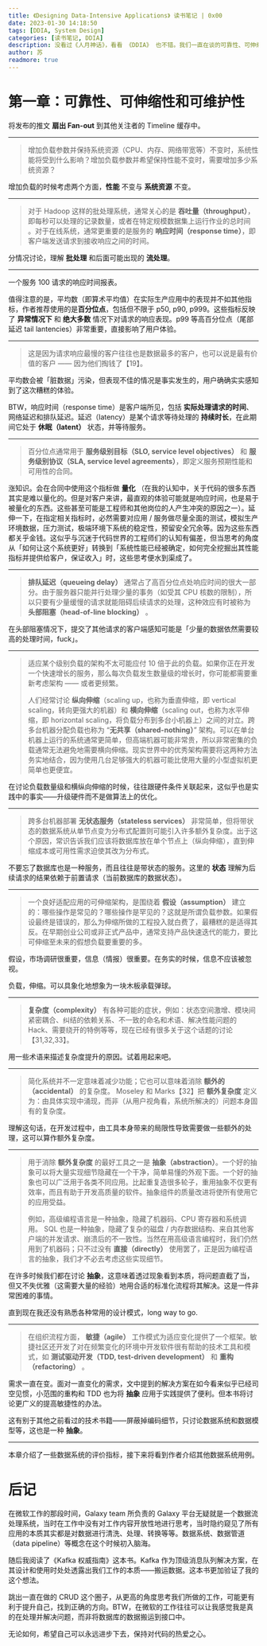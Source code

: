 ```yaml
---
title: 《Designing Data-Intensive Applications》 读书笔记 | 0x00
date: 2023-01-30 14:18:50
tags: [DDIA, System Design]
categories: [读书笔记, DDIA]
description: 没看过《人月神话》，看看 《DDIA》 也不错。我们一直在谈的可靠性、可伸缩性和可维护性到底是什么？
author: 苏
readmore: true
---
```

# 第一章：可靠性、可伸缩性和可维护性

<!-- > ![图 1-3 用于分发推特至关注者的数据流水线，2012 年 11 月的负载参数【16】](https://1126993343-files.gitbook.io/~/files/v0/b/gitbook-x-prod.appspot.com/o/spaces%2F-MHdCOHMs3fNDC20H5qi%2Fuploads%2Fgit-blob-31a6740f3d8fa7b256e88ed10f00a2e162125646%2Ffig1-3.png) -->

将发布的推文 **扇出 Fan-out** 到其他关注者的 Timeline 缓存中。

------------

>增加负载参数并保持系统资源（CPU、内存、网络带宽等）不变时，系统性能将受到什么影响？增加负载参数并希望保持性能不变时，需要增加多少系统资源？

增加负载的时候考虑两个方面，**性能** 不变与 **系统资源** 不变。

----------

> 对于 Hadoop 这样的批处理系统，通常关心的是 **吞吐量（throughput）**，即每秒可以处理的记录数量，或者在特定规模数据集上运行作业的总时间 。对于在线系统，通常更重要的是服务的 **响应时间（response time）**，即客户端发送请求到接收响应之间的时间。

分情况讨论，理解 **批处理** 和后面可能出现的 **流处理**。

----------

<!-- > ![图 1-4 展示了一个服务 100 次请求响应时间的均值与百分位数](https://1126993343-files.gitbook.io/~/files/v0/b/gitbook-x-prod.appspot.com/o/spaces%2F-MHdCOHMs3fNDC20H5qi%2Fuploads%2Fgit-blob-14ae4b436ce95f2e6343f794ccfbe5b74dfca608%2Ffig1-4.png?alt=media) -->

一个服务 100 请求的响应时间报表。

值得注意的是，平均数（即算术平均值）在实际生产应用中的表现并不如其他指标，作者推荐使用的是**百分位点**，包括但不限于 p50, p90, p999。这些指标反映了 **异常情况下** 和 **绝大多数** 情况下对请求的响应表现。p99 等高百分位点（尾部延迟 tail lantencies）非常重要，直接影响了用户体验。

---------

> 这是因为请求响应最慢的客户往往也是数据最多的客户，也可以说是最有价值的客户 —— 因为他们掏钱了【19】。

平均数会被「脏数据」污染，但表现不佳的情况是事实发生的，用户确确实实感知到了这次糟糕的体验。

BTW，响应时间（response time）是客户端所见，包括 **实际处理请求的时间**、网络延迟和排队延迟。延迟（latency）是某个请求等待处理的 **持续时长**，在此期间它处于 **休眠（latent）** 状态，并等待服务。

----------

> 百分位点通常用于 **服务级别目标（SLO, service level objectives）** 和 **服务级别协议（SLA, service level agreements）**，即定义服务预期性能和可用性的合同。

涨知识。会在合同中使用这个指标做 **量化** （在我的认知中，关于代码的很多东西其实是难以量化的。但是对客户来讲，最直观的体验可能就是响应时间，也是易于被量化的东西。这些甚至可能是工程师和其他岗位的人产生冲突的原因之一）。延伸一下，在指定相关指标时，必然需要对应用 / 服务做尽量全面的测试，模拟生产环境数据，压力测试，极端环境下系统的稳定性，预留安全冗余等。因为这些东西都关乎金钱。这似乎与沉迷于代码世界的工程师们的认知有偏差，但当思考的角度从「如何让这个系统更好」转换到「系统性能已经被确定，如何完全挖掘出其性能指标并提供给客户，保证收入」时，这些思考便水到渠成了。

----------

> **排队延迟（queueing delay）** 通常占了高百分位点处响应时间的很大一部分。由于服务器只能并行处理少量的事务（如受其 CPU 核数的限制），所以只要有少量缓慢的请求就能阻碍后续请求的处理，这种效应有时被称为 **头部阻塞（head-of-line blocking）** 。

在头部阻塞情况下，提交了其他请求的客户端感知可能是「少量的数据依然需要较高的处理时间，fuck」。

----------

> 适应某个级别负载的架构不太可能应付 10 倍于此的负载。如果你正在开发一个快速增长的服务，那么每次负载发生数量级的增长时，你可能都需要重新考虑架构 —— 或者更频繁。
>
> 人们经常讨论 **纵向伸缩**（scaling up，也称为垂直伸缩，即 vertical scaling，转向更强大的机器）和 **横向伸缩**（scaling out，也称为水平伸缩，即 horizontal scaling，将负载分布到多台小机器上）之间的对立。跨多台机器分配负载也称为 “**无共享（shared-nothing）**” 架构。可以在单台机器上运行的系统通常更简单，但高端机器可能非常贵，所以非常密集的负载通常无法避免地需要横向伸缩。现实世界中的优秀架构需要将这两种方法务实地结合，因为使用几台足够强大的机器可能比使用大量的小型虚拟机更简单也更便宜。

在讨论负载数量级和横纵向伸缩的时候，往往跟硬件条件关联起来，这似乎也是实践中的事实——升级硬件而不是做算法上的优化。

--------

> 跨多台机器部署 **无状态服务（stateless services）** 非常简单，但将带状态的数据系统从单节点变为分布式配置则可能引入许多额外复杂度。出于这个原因，常识告诉我们应该将数据库放在单个节点上（纵向伸缩），直到伸缩成本或可用性需求迫使其改为分布式。

不要忘了数据库也是一种服务，而且往往是带状态的服务。这里的 **状态** 理解为后续请求的结果依赖于前置请求（当前数据库的数据状态）。

----------

> 一个良好适配应用的可伸缩架构，是围绕着 **假设（assumption）** 建立的：哪些操作是常见的？哪些操作是罕见的？这就是所谓负载参数。如果假设最终是错误的，那么为伸缩所做的工程投入就白费了，最糟糕的是适得其反。在早期创业公司或非正式产品中，通常支持产品快速迭代的能力，要比可伸缩至未来的假想负载要重要的多。

假设，市场调研很重要，信息（情报）很重要。在务实的时候，信息不应该被忽视。

负载，伸缩。可以具象化地想象为一块木板承载弹球。

--------------

> **复杂度（complexity）** 有各种可能的症状，例如：状态空间激增、模块间紧密耦合、纠结的依赖关系、不一致的命名和术语、解决性能问题的 Hack、需要绕开的特例等等，现在已经有很多关于这个话题的讨论【31,32,33】。

用一些术语来描述复杂度提升的原因。试着用起来吧。

------

> 简化系统并不一定意味着减少功能；它也可以意味着消除 **额外的（accidental）** 的复杂度。 Moseley 和 Marks【32】把 **额外复杂度** 定义为：由具体实现中涌现，而非（从用户视角看，系统所解决的）问题本身固有的复杂度。

理解这句话，在开发过程中，由工具本身带来的局限性导致需要做一些额外的处理，这可以算作额外复杂度。

-----------

> 用于消除 **额外复杂度** 的最好工具之一是 **抽象（abstraction）**。一个好的抽象可以将大量实现细节隐藏在一个干净，简单易懂的外观下面。一个好的抽象也可以广泛用于各类不同应用。比起重复造很多轮子，重用抽象不仅更有效率，而且有助于开发高质量的软件。抽象组件的质量改进将使所有使用它的应用受益。
>
> 例如，高级编程语言是一种抽象，隐藏了机器码、CPU 寄存器和系统调用。 SQL 也是一种抽象，隐藏了复杂的磁盘 / 内存数据结构、来自其他客户端的并发请求、崩溃后的不一致性。当然在用高级语言编程时，我们仍然用到了机器码；只不过没有 **直接（directly）** 使用罢了，正是因为编程语言的抽象，我们才不必去考虑这些实现细节。

在许多时候我们都在讨论 **抽象**，这意味着透过现象看到本质，将问题直截了当，但又不失优雅（这需要大量的经验）地用合适的标准化流程将其解决。这是一件非常困难的事情。

直到现在我还没有熟悉各种常用的设计模式，long way to go.

----------

> 在组织流程方面， **敏捷（agile）** 工作模式为适应变化提供了一个框架。敏捷社区还开发了对在频繁变化的环境中开发软件很有帮助的技术工具和模式，如 **测试驱动开发（TDD, test-driven development）** 和 **重构（refactoring）** 。

需求一直在变。面对一直变化的需求，文中提到的解决方案在如今看来似乎已经司空见惯，小范围的重构和 TDD 也为将 **抽象** 应用于实践提供了便利。但本书将讨论更广义的提高敏捷性的办法。

这有别于其他之前看过的技术书籍——屏蔽掉编码细节，只讨论数据系统和数据模型等，这也是一种 **抽象**。

-------------

本章介绍了一些数据系统的评价指标，接下来将看到作者介绍其他数据系统用例。

# 后记

在微软工作的那段时间，Galaxy team 所负责的 Galaxy 平台无疑就是一个数据流处理系统，当时在工作中没有对工作内容开放性地进行思考，当时隐约窥见了所有应用的本质其实都是对数据进行清洗、处理、转换等等。数据系统、数据管道（data pipeline）等概念在这个时候初入脑海。

随后我阅读了《Kafka 权威指南》这本书。Kafka 作为顶级消息队列解决方案，在其设计和使用时处处透露出我们工作的本质——搬运数据。这本书更加验证了我的这个想法。

跳出一直在做的 CRUD 这个圈子，从更高的角度思考我们所做的工作，可能更有利于提升自己，找到正确的方向。BTW，在微软的工作往往可以让我感觉我是真的在处理并解决问题，而非将数据库的数据搬运到接口中。

无论如何，希望自己可以永远进步下去，保持对代码的热爱之心。
